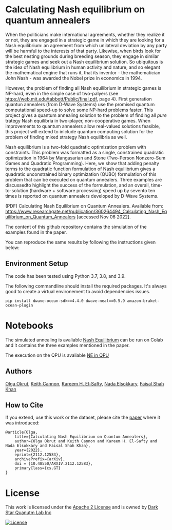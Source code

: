 # Calculating Nash equilibrium on quantum annealers

When the politicians make international agreements, whether they realize it or not, they are engaged in a strategic game in which they are looking for a Nash equilibrium: an agreement from which unilateral deviation by any party will be harmful to the interests of that party. Likewise, when birds look for the best nesting grounds during breeding season, they engage in similar strategic games and seek out a Nash equilibrium solution. So ubiquitous is the idea of Nash equilibrium in human activity and nature, and so elegant the mathematical engine that runs it, that its inventor - the mathematician John Nash - was awarded the Nobel prize in economics in 1994.

However, the problem of finding all Nash equilibrium in strategic games is NP-hard, even in the simple case of two-palyers (see https://web.mit.edu/tabbott/Public/final.pdf, page 4). First generation quantun annealers (from D-Wave Systems) use the promised quantum computational speed-up to solve some NP-hard problems faster. This project gives a quantum annealing solution to the problem of finding all *pure* trategy Nash equilibria in two-player, non-cooperative games. When improvements to quantum annealers allow real-valued solutions feasible, this project will extend to inlclude quantum computing solution for the problem of finding mixed strategy Nash equilibria as well. 

Nash equilibrium is a two-fold quadratic optimization problem with constraints. This problem was formatted as a single, constrained quadratic optimization in 1964 by Mangasarian and Stone (Two-Person Nonzero-Sum Games and Quadratic Programming). Here, we show that adding penalty terms to the quadratic function formulation of Nash equilibrium gives a quadratic unconstrained binary optimization (QUBO) formulation of this problem that can be executed on quantum annealers. Three examples are discussedto highlight the success of the formulation, and an overall, time-to-solution (hardware + software processing) speed up by sevento ten times is reported on quantum annealers developed by D-Wave Systems.

(PDF) Calculating Nash Equilibrium on Quantum Annealers. Available from: https://www.researchgate.net/publication/360264494_Calculating_Nash_Equilibrium_on_Quantum_Annealers [accessed Nov 06 2022].

The content of this github repository contains the simulation of the examples found in the paper.

You can reproduce the same results by following the instructions given below: 

## Environment Setup

The code has been tested using Python 3.7, 3.8, and 3.9.

The following commandline should install the required packages. It's always good to create a virtual environement to avoid dependencies issues.
```
pip install dwave-ocean-sdk==4.4.0 dwave-neal==0.5.9 amazon-braket-ocean-plugin
```

# Notebooks
The simulated annealing is avaliable [Nash Equilibrium](https://github.com/DarkStarQuantumLab/NashEquilibrium/blob/main/Nash_Equilibrium.ipynb) can be run on Colab and it contains the three examples mentioned in the paper.

The execution on the QPU is avaliable [NE in QPU](https://github.com/DarkStarQuantumLab/NashEquilibrium/blob/main/NE_in_QPU.ipynb)


## Authors
[Olga Okrut](https://github.com/olgOk), [Keith Cannon](https://github.com/krpcannon), [Kareem H. El-Safty](https://github.com/kareem1925), [Nada Elsokkary](https://github.com/NadaElsokkary), [Faisal Shah Khan](https://github.com/FShahKhan)


## How to Cite
If you extend, use this work or the dataset, please cite the [paper](https://arxiv.org/abs/2112.12583) where it was introduced:

```
@article{Olga,
    title={Calculating Nash Equilibrium on Quantum Annealers},
    author={Olga Okrut and Keith Cannon and Kareem H. El-Safty and Nada Elsokkary and Faisal Shah Khan},
    year={2022},
    eprint={2112.12583},
    archivePrefix={arXiv},
    doi = {10.48550/ARXIV.2112.12583},
    primaryClass={cs.GT}
}

```



# License
This work is licensed under the [Apache 2 License](https://www.apache.org/licenses/LICENSE-2.0) and is owned by [Dark Star Quanutm Lab Inc](https://www.darkstarquantumlab.com/)

[![License](https://img.shields.io/badge/License-Apache_2.0-blue.svg)](https://opensource.org/licenses/Apache-2.0)
